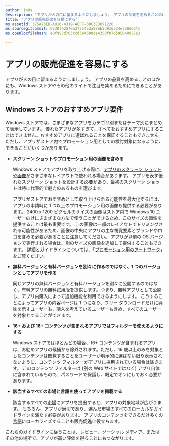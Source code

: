 ```yaml
---
author: jnHs
Description: "アプリが人の目に留まるようにしましょう。 アプリの品質を高めることのほかにも、Windows ストアやその他のサイトで注目を集めるためにできることがあります。"
title: "アプリの販売促進を容易にする"
ms.assetid: 375A73EB-A010-4319-AEFF-3DC3E3691220
ms.sourcegitcommit: 6530fa257ea3735453a97eb5d916524e750e62fc
ms.openlocfilehash: e0f993d703ccd3a4509de4350f07d50564893763

---
```


# アプリの販売促進を容易にする


アプリが人の目に留まるようにしましょう。 アプリの品質を高めることのほかにも、Windows ストアやその他のサイトで注目を集めるためにできることがあります。

## Windows ストアのおすすめアプリ要件


Windows ストアでは、さまざまなアプリをカテゴリ別またはテーマ別にまとめて表示しています。 優れたアプリが多すぎて、すべてをおすすめアプリにすることはできません。おすすめアプリに選ばれることを保証することもできません。 ただし、アプリがストア内でプロモーション用としての検討対象になるように、できることがいくつかあります。

-   **スクリーン ショットやプロモーション用の画像を含める**

    Windows ストアでアプリを取り上げる際に、[アプリのスクリーン ショットや画像](app-screenshots-and-images.md)がさまざまなレイアウトで使われる場合があります。 アプリを表す優れたスクリーン ショットを設計する必要があり、最初のスクリーン ショットは特に代表的で魅力のあるものを選びます。

    アプリがストアでおすすめとして取り上げられる可能性を最大化するには、アプリの申請時に 1 つ以上のプロモーション用の画像も提供する必要があります。 2400 x 1200 ピクセルのサイズの画像はストア内で Windows 10 ユーザー向けにさまざまな方法で使うことができるため、このサイズの画像を提供することは最も重要です。 この画像は一部のレイアウトでトリミングされる可能性があるため、画像の中央にアプリの主な視覚要素とブランドやロゴを含める必要があることに注意してください。 アプリが以前の OS バージョンで実行される場合は、別のサイズの画像を追加して提供することもできます。 詳細とガイドラインについては、「[プロモーション用のアートワーク](app-screenshots-and-images.md#promotional-artwork)」をご覧ください。

-   **無料バージョンと有料バージョンを別々に作るのではなく、1 つのバージョンとしてアプリを作る**

    同じアプリの無料バージョンと有料バージョンを別々に公開するのではなく、有料アプリの無料試用版を提供します。つまり、無料アプリとして公開し、アプリ内購入によって追加機能を利用できるようにします。 こうすることによってアプリの内容ページは 1 つになり、フリー ダウンロードだけに興味を示すユーザーも、購入を考えているユーザーも含め、すべてのユーザーを対象とすることができます。

-   **16+ および 18+ コンテンツが含まれるアプリではフィルターを使えるようにする**

    Windows ストアではほとんどの場合、16+ コンテンツが含まれるアプリは、お勧めアプリの候補から除外されます。ただし、16 歳以上のみを対象としたコンテンツは閲覧することをユーザーが明示的に選ばない限り表示されないように、コンテンツ フィルターがアプリに採用されている場合は除きます。 このコンテンツ フィルターは (別の Web サイトではなく) アプリ自体に含まれているもので、パスワードで保護し、既定でオンにしておく必要があります。

-   **該当するすべての市場と言語を使ってアプリを掲載する**

    該当するすべての[市場](define-pricing-and-market-selection.md)にアプリを提出すると、アプリの対象地域が広がります。 もちろん、アプリが適切であり、選んだ市場のすべてのローカルなガイドラインを満たす必要があります。 アプリのコンテンツをできるだけ多くの[言語](supported-languages.md)にローカライズすることも販売促進に役立ちます。

これらのガイドラインに従うことは、レビュー、ソーシャル メディア、またはその他の場所で、アプリが高い評価を得ることにもつながります。

 

 







<!--HONumber=Jun16_HO4-->



